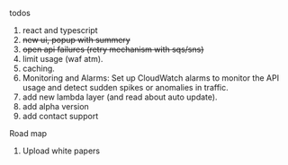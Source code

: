 

todos

1. react and typescript
2. ~~new ui, popup with summery~~
4. ~~open api failures (retry mechanism with sqs/sns)~~
5. limit usage (waf atm).
6. caching.
7. Monitoring and Alarms: Set up CloudWatch alarms to monitor the API usage and detect sudden spikes or anomalies in traffic.
9. add new lambda layer (and read about auto update).
8. add alpha version
10. add contact support
    

Road map

1. Upload white papers
